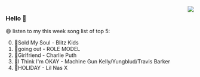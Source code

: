 <img align="right"  src="https://github-readme-stats.vercel.app/api/top-langs/?username=sohyunQVQ" />

### Hello 👋

😄 listen to my this week song list of top 5:

0. 🌈Sold My Soul - Blitz Kids
1. 🌈going out - ROLE MODEL
2. 🌈Girlfriend - Charlie Puth
3. 🌈I Think I'm OKAY - Machine Gun Kelly/Yungblud/Travis Barker
4. 🌈HOLIDAY - Lil Nas X

